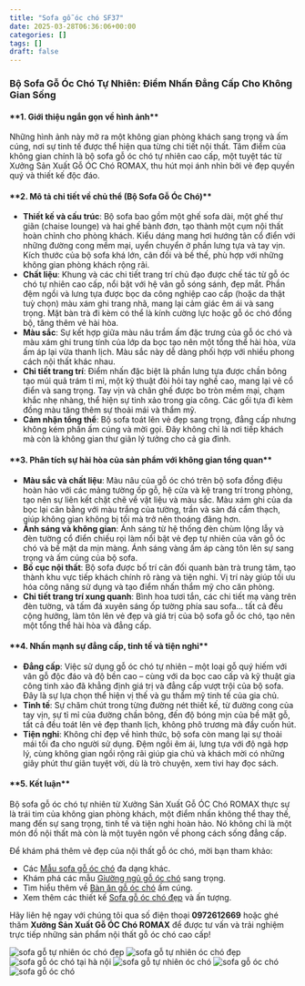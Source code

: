 ```yaml
---
title: "Sofa gỗ óc chó SF37"
date: 2025-03-28T06:36:06+00:00
categories: []
tags: []
draft: false
---
```

### Bộ Sofa Gỗ Óc Chó Tự Nhiên: Điểm Nhấn Đẳng Cấp Cho Không Gian Sống

#### \*\*1. Giới thiệu ngắn gọn về hình ảnh\*\*

Những hình ảnh này mở ra một không gian phòng khách sang trọng và ấm cúng, nơi sự tinh tế được thể hiện qua từng chi tiết nội thất. Tâm điểm của không gian chính là bộ sofa gỗ óc chó tự nhiên cao cấp, một tuyệt tác từ Xưởng Sản Xuất Gỗ ÓC Chó ROMAX, thu hút mọi ánh nhìn bởi vẻ đẹp quyền quý và thiết kế độc đáo.

#### \*\*2. Mô tả chi tiết về chủ thể (Bộ Sofa Gỗ Óc Chó)\*\*

* **Thiết kế và cấu trúc**: Bộ sofa bao gồm một ghế sofa dài, một ghế thư giãn (chaise lounge) và hai ghế bành đơn, tạo thành một cụm nội thất hoàn chỉnh cho phòng khách. Kiểu dáng mang hơi hướng tân cổ điển với những đường cong mềm mại, uyển chuyển ở phần lưng tựa và tay vịn. Kích thước của bộ sofa khá lớn, cân đối và bề thế, phù hợp với những không gian phòng khách rộng rãi.
* **Chất liệu**: Khung và các chi tiết trang trí chủ đạo được chế tác từ gỗ óc chó tự nhiên cao cấp, nổi bật với hệ vân gỗ sóng sánh, đẹp mắt. Phần đệm ngồi và lưng tựa được bọc da công nghiệp cao cấp (hoặc da thật tuỳ chọn) màu xám ghi trang nhã, mang lại cảm giác êm ái và sang trọng. Mặt bàn trà đi kèm có thể là kính cường lực hoặc gỗ óc chó đồng bộ, tăng thêm vẻ hài hòa.
* **Màu sắc**: Sự kết hợp giữa màu nâu trầm ấm đặc trưng của gỗ óc chó và màu xám ghi trung tính của lớp da bọc tạo nên một tổng thể hài hòa, vừa ấm áp lại vừa thanh lịch. Màu sắc này dễ dàng phối hợp với nhiều phong cách nội thất khác nhau.
* **Chi tiết trang trí**: Điểm nhấn đặc biệt là phần lưng tựa được chần bông tạo múi quả trám tỉ mỉ, một kỹ thuật đòi hỏi tay nghề cao, mang lại vẻ cổ điển và sang trọng. Tay vịn và chân ghế được bo tròn mềm mại, chạm khắc nhẹ nhàng, thể hiện sự tinh xảo trong gia công. Các gối tựa đi kèm đồng màu tăng thêm sự thoải mái và thẩm mỹ.
* **Cảm nhận tổng thể**: Bộ sofa toát lên vẻ đẹp sang trọng, đẳng cấp nhưng không kém phần ấm cúng và mời gọi. Đây không chỉ là nơi tiếp khách mà còn là không gian thư giãn lý tưởng cho cả gia đình.

#### \*\*3. Phân tích sự hài hòa của sản phẩm với không gian tổng quan\*\*

* **Màu sắc và chất liệu**: Màu nâu của gỗ óc chó trên bộ sofa đồng điệu hoàn hảo với các mảng tường ốp gỗ, hệ cửa và kệ trang trí trong phòng, tạo nên sự liên kết chặt chẽ về vật liệu và màu sắc. Màu xám ghi của da bọc lại cân bằng với màu trắng của tường, trần và sàn đá cẩm thạch, giúp không gian không bị tối mà trở nên thoáng đãng hơn.
* **Ánh sáng và không gian**: Ánh sáng từ hệ thống đèn chùm lộng lẫy và đèn tường cổ điển chiếu rọi làm nổi bật vẻ đẹp tự nhiên của vân gỗ óc chó và bề mặt da mịn màng. Ánh sáng vàng ấm áp càng tôn lên sự sang trọng và ấm cúng của bộ sofa.
* **Bố cục nội thất**: Bộ sofa được bố trí cân đối quanh bàn trà trung tâm, tạo thành khu vực tiếp khách chính rõ ràng và tiện nghi. Vị trí này giúp tối ưu hóa công năng sử dụng và tạo điểm nhấn thẩm mỹ cho căn phòng.
* **Chi tiết trang trí xung quanh**: Bình hoa tươi tắn, các chi tiết mạ vàng trên đèn tường, và tấm đá xuyên sáng ốp tường phía sau sofa... tất cả đều cộng hưởng, làm tôn lên vẻ đẹp và giá trị của bộ sofa gỗ óc chó, tạo nên một tổng thể hài hòa và đẳng cấp.

#### \*\*4. Nhấn mạnh sự đẳng cấp, tinh tế và tiện nghi\*\*

* **Đẳng cấp**: Việc sử dụng gỗ óc chó tự nhiên – một loại gỗ quý hiếm với vân gỗ độc đáo và độ bền cao – cùng với da bọc cao cấp và kỹ thuật gia công tinh xảo đã khẳng định giá trị và đẳng cấp vượt trội của bộ sofa. Đây là sự lựa chọn thể hiện vị thế và gu thẩm mỹ tinh tế của gia chủ.
* **Tinh tế**: Sự chăm chút trong từng đường nét thiết kế, từ đường cong của tay vịn, sự tỉ mỉ của đường chần bông, đến độ bóng mịn của bề mặt gỗ, tất cả đều toát lên vẻ đẹp thanh lịch, không phô trương mà đầy cuốn hút.
* **Tiện nghi**: Không chỉ đẹp về hình thức, bộ sofa còn mang lại sự thoải mái tối đa cho người sử dụng. Đệm ngồi êm ái, lưng tựa với độ ngả hợp lý, cùng không gian ngồi rộng rãi giúp gia chủ và khách mời có những giây phút thư giãn tuyệt vời, dù là trò chuyện, xem tivi hay đọc sách.

#### \*\*5. Kết luận\*\*

Bộ sofa gỗ óc chó tự nhiên từ Xưởng Sản Xuất Gỗ ÓC Chó ROMAX thực sự là trái tim của không gian phòng khách, một điểm nhấn không thể thay thế, mang đến sự sang trọng, tinh tế và tiện nghi hoàn hảo. Nó không chỉ là một món đồ nội thất mà còn là một tuyên ngôn về phong cách sống đẳng cấp.

Để khám phá thêm vẻ đẹp của nội thất gỗ óc chó, mời bạn tham khảo:

* Các [Mẫu sofa gỗ óc chó](https://romax.vn/danh-muc/phong-khach/sofa-go-oc-cho/) đa dạng khác.
* Khám phá các mẫu [Giường ngủ gỗ óc chó](https://romax.vn/danh-muc/phong-ngu/giuong-go-oc-cho/) sang trọng.
* Tìm hiểu thêm về [Bàn ăn gỗ óc chó](https://romax.vn/danh-muc/phong-bep/ban-an-go-oc-cho/) ấm cúng.
* Xem thêm các thiết kế [Sofa gỗ óc chó đẹp](https://romax.vn/danh-muc/phong-khach/sofa-go-oc-cho/) và ấn tượng.

Hãy liên hệ ngay với chúng tôi qua số điện thoại **0972612669** hoặc ghé thăm **Xưởng Sản Xuất Gỗ ÓC Chó ROMAX** để được tư vấn và trải nghiệm trực tiếp những sản phẩm nội thất gỗ óc chó cao cấp!

![sofa gỗ tự nhiên óc chó đẹp](/img/sofa/sf37/sofa-go-oc-cho-sf37-1.webp)
![sofa gỗ tự nhiên óc chó đẹp](/img/sofa/sf37/sofa-go-oc-cho-sf37-2.webp)
![sofa gỗ óc chó tại hà nội](/img/sofa/sf37/sofa-go-oc-cho-sf37-3.webp)
![sofa gỗ tự nhiên óc chó](/img/sofa/sf37/sofa-go-oc-cho-sf37-4.webp)
![sofa gỗ óc chó](/img/sofa/sf37/sofa-go-oc-cho-sf37-5.webp)
![sofa gỗ óc chó](/img/sofa/sf37/sofa-go-oc-cho-sf37-6.webp)